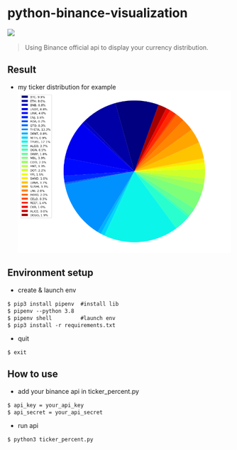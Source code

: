# python-binance-visualization
![](https://img.shields.io/static/v1?label=python&message=3.8&color=blue)
> Using Binance official api to display your currency distribution.

## Result  
* my ticker distribution for example
![image](https://github.com/yjfu95103/binance-python-api/blob/main/picture/20210417_011819.png)

## Environment setup
* create & launch env
```
$ pip3 install pipenv  #install lib
$ pipenv --python 3.8
$ pipenv shell         #launch env
$ pip3 install -r requirements.txt
```
* quit
```
$ exit                 
```

## How to use
* add your binance api in ticker_percent.py
```
$ api_key = your_api_key 
$ api_secret = your_api_secret
```
* run api
```
$ python3 ticker_percent.py
```


